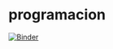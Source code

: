 # programacion
[![Binder](https://mybinder.org/badge_logo.svg)](https://mybinder.org/v2/gh/PenelopeG29/programacion/master)
